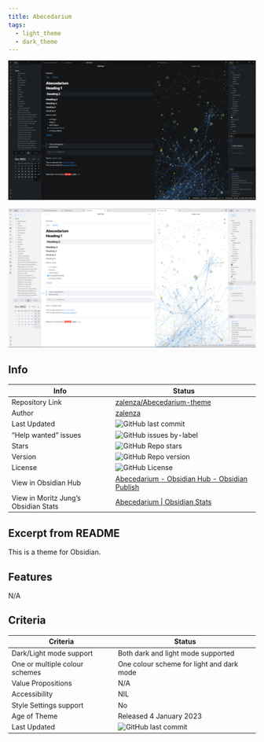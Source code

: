 ```yaml
---
title: Abecedarium
tags:
  - light_theme
  - dark_theme
---
```


![Abecedarium Dark Theme Screenshot](https://raw.githubusercontent.com/zalenza/Abecedarium-theme/refs/heads/main/abecedarium_dark.png)

![Abecedarium Light Theme Screenshot](https://raw.githubusercontent.com/zalenza/Abecedarium-theme/refs/heads/main/abecedarium_light.png)

## Info

| Info                                 | Status                                                                                                                                                         |
| ------------------------------------ | -------------------------------------------------------------------------------------------------------------------------------------------------------------- |
| Repository Link                      | [zalenza/Abecedarium-theme](https://github.com/zalenza/Abecedarium-theme)                                                                                      |
| Author                               | [zalenza](https://github.com/zalenza/)                                                                                                                         |
| Last Updated                         | ![GitHub last commit](https://img.shields.io/github/last-commit/zalenza/Abecedarium-theme?color=573E7A&label=last%20update&logo=github&style=for-the-badge)    |
| “Help wanted” issues                 | ![GitHub issues by-label](https://img.shields.io/github/issues/zalenza/Abecedarium-theme/help%20wanted?color=573E7A&logo=github&style=for-the-badge)           |
| Stars                                | ![GitHub Repo stars](https://img.shields.io/github/stars/zalenza/Abecedarium-theme?color=573E7A&logo=github&style=for-the-badge)                               |
| Version                              | ![GitHub Repo version](https://img.shields.io/github/v/release/zalenza/Abecedarium-theme?color=573E7A&logo=github&style=for-the-badge&=semver)                 |
| License                              | ![GitHub License](https://img.shields.io/github/license/zalenza/Abecedarium-theme?style=for-the-badge)                                                         |
| View in Obsidian Hub                 | [Abecedarium \- Obsidian Hub \- Obsidian Publish](https://publish.obsidian.md/hub/02+-+Community+Expansions/02.05+All+Community+Expansions/Themes/Abecedarium) |
| View in Moritz Jung’s Obsidian Stats | [Abecedarium \| Obsidian Stats](https://www.moritzjung.dev/obsidian-stats/themes/abecedarium/)                                                                 |

## Excerpt from README

This is a theme for Obsidian.

## Features

N/A

## Criteria

| Criteria                       | Status                                                                                                                                                      |
| ------------------------------ | ----------------------------------------------------------------------------------------------------------------------------------------------------------- |
| Dark/Light mode support        | Both dark and light mode supported                                                                                                                          |
| One or multiple colour schemes | One colour scheme for light and dark mode                                                                                                                   |
| Value Propositions             | N/A                                                                                                                                                         |
| Accessibility                  | NIL                                                                                                                                                         |
| Style Settings support         | No                                                                                                                                                          |
| Age of Theme                   | Released 4 January 2023                                                                                                                                     |
| Last Updated                   | ![GitHub last commit](https://img.shields.io/github/last-commit/zalenza/Abecedarium-theme?color=573E7A&label=last%20update&logo=github&style=for-the-badge) |
